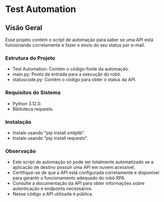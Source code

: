 # Test Automation
## Visão Geral
Esse projeto contém o script de automação para saber se uma API está funcionando corretamente e fazer o envio do seu status por e-mail.
### Estrutura do Projeto
* Test Automation: Contém o código-fonte da automação.<br>
* main.py: Ponto de entrada para a execução do robô.<br>
* statuscode.py: Contém o código para obter o status da API.

### Requisitos do Sistema
* Python 3.12.0.
* Biblioteca requests.

### Instalação
* Instale usando "pip install smtplib".
* Instale usando "pip install requests".

### Observação
* Este script de automação só pode ser totalmente automatizado se a aplicação de destino possuir uma API em nuvem acessível. 
* Certifique-se de que a API está configurada corretamente e disponível para garantir o funcionamento adequado do robô RPA. 
* Consulte a documentação da API para obter informações sobre autenticação e endpoints necessários.
* Nesse código a API utilizada é pública.

